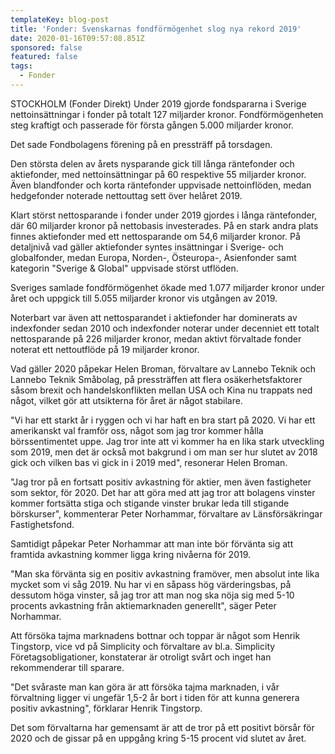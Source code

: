 ```yaml
---
templateKey: blog-post
title: 'Fonder: Svenskarnas fondförmögenhet slog nya rekord 2019'
date: 2020-01-16T09:57:08.851Z
sponsored: false
featured: false
tags:
  - Fonder
---
```

STOCKHOLM (Fonder Direkt) Under 2019 gjorde fondspararna i Sverige nettoinsättningar i fonder på totalt 127 miljarder kronor. Fondförmögenheten steg kraftigt och passerade för första gången 5.000 miljarder kronor.

Det sade Fondbolagens förening på en pressträff på torsdagen.

Den största delen av årets nysparande gick till långa räntefonder och aktiefonder, med nettoinsättningar på 60 respektive 55 miljarder kronor. Även blandfonder och korta räntefonder uppvisade nettoinflöden, medan hedgefonder noterade nettouttag sett över helåret 2019.

Klart störst nettosparande i fonder under 2019 gjordes i långa räntefonder, där 60 miljarder kronor på nettobasis investerades. På en stark andra plats finnes aktiefonder med ett nettosparande om 54,6 miljarder kronor. På detaljnivå vad gäller aktiefonder syntes insättningar i Sverige- och globalfonder, medan Europa, Norden-, Östeuropa-, Asienfonder samt kategorin "Sverige & Global" uppvisade störst utflöden.

Sveriges samlade fondförmögenhet ökade med 1.077 miljarder kronor under året och uppgick till 5.055 miljarder kronor vis utgången av 2019.

Noterbart var även att nettosparandet i aktiefonder har dominerats av indexfonder sedan 2010 och indexfonder noterar under decenniet ett totalt nettosparande på 226 miljarder kronor, medan aktivt förvaltade fonder noterat ett nettoutflöde på 19 miljarder kronor.

Vad gäller 2020 påpekar Helen Broman, förvaltare av Lannebo Teknik och Lannebo Teknik Småbolag, på pressträffen att flera osäkerhetsfaktorer såsom brexit och handelskonflikten mellan USA och Kina nu trappats ned något, vilket gör att utsikterna för året är något stabilare.

"Vi har ett starkt år i ryggen och vi har haft en bra start på 2020. Vi har ett amerikanskt val framför oss, något som jag tror kommer hålla börssentimentet uppe. Jag tror inte att vi kommer ha en lika stark utveckling som 2019, men det är också mot bakgrund i om man ser hur slutet av 2018 gick och vilken bas vi gick in i 2019 med", resonerar Helen Broman.

"Jag tror på en fortsatt positiv avkastning för aktier, men även fastigheter som sektor, för 2020. Det har att göra med att jag tror att bolagens vinster kommer fortsätta stiga och stigande vinster brukar leda till stigande börskurser", kommenterar Peter Norhammar, förvaltare av Länsförsäkringar Fastighetsfond.

Samtidigt påpekar Peter Norhammar att man inte bör förvänta sig att framtida avkastning kommer ligga kring nivåerna för 2019.

"Man ska förvänta sig en positiv avkastning framöver, men absolut inte lika mycket som vi såg 2019. Nu har vi en såpass hög värderingsbas, på dessutom höga vinster, så jag tror att man nog ska nöja sig med 5-10 procents avkastning från aktiemarknaden generellt", säger Peter Norhammar.

Att försöka tajma marknadens bottnar och toppar är något som Henrik Tingstorp, vice vd på Simplicity och förvaltare av bl.a. Simplicity Företagsobligationer, konstaterar är otroligt svårt och inget han rekommenderar till sparare.

"Det svåraste man kan göra är att försöka tajma marknaden, i vår förvaltning ligger vi ungefär 1,5-2 år bort i tiden för att kunna generera positiv avkastning", förklarar Henrik Tingstorp.

Det som förvaltarna har gemensamt är att de tror på ett positivt börsår för 2020 och de gissar på en uppgång kring 5-15 procent vid slutet av året.
